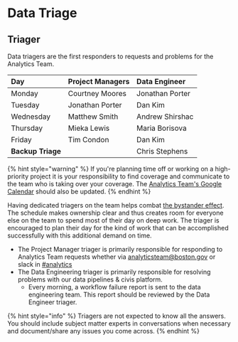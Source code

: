 # Data Triage

## Triager

Data triagers are the first responders to requests and problems for the Analytics Team.

| Day | Project Managers | Data Engineer |
| :--- | :--- | :--- |
| Monday | Courtney Moores | Jonathan Porter |
| Tuesday | Jonathan Porter | Dan Kim |
| Wednesday | Matthew Smith | Andrew Shirshac |
| Thursday | Mieka Lewis | Maria Borisova |
| Friday | Tim Condon | Dan Kim |
| **Backup Triage** |  | Chris Stephens |

{% hint style="warning" %}
If you're planning time off or working on a high-priority project it is your responsibility to find coverage and communicate to the team who is taking over your coverage. The [Analytics Team's Google Calendar](https://calendar.google.com/calendar/embed?src=boston.gov_l3dkf9mc639muo1gubj9ktmlq8%40group.calendar.google.com&ctz=America%2FNew_York) should also be updated.
{% endhint %}

Having dedicated triagers on the team helps combat [the bystander effect](https://en.wikipedia.org/wiki/Bystander_effect). The schedule makes ownership clear and thus creates room for everyone else on the team to spend most of their day on deep work. The triager is encouraged to plan their day for the kind of work that can be accomplished successfully with this additional demand on time.

* The Project Manager triager is primarily responsible for responding to Analytics Team requests whether via [analyticsteam@boston.gov](mailto:analyticsteam@boston.gov) or slack in [\#analytics](https://cityofboston-doit.slack.com/archives/C08ETUZ18)
* The Data Engineering triager is primarily responsible for resolving problems with our data pipelines & civis platform.
  * Every morning, a workflow failure report is sent to the data engineering team. This report should be reviewed by the Data Engineer triager.

{% hint style="info" %}
Triagers are not expected to know all the answers. You should include subject matter experts in conversations when necessary and document/share any issues you come across.
{% endhint %}

